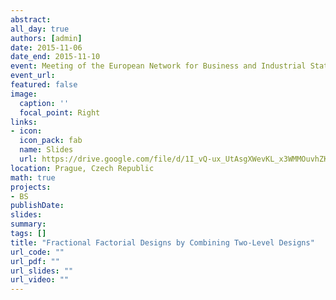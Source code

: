 ```yaml
---
abstract:
all_day: true
authors: [admin]
date: 2015-11-06
date_end: 2015-11-10
event: Meeting of the European Network for Business and Industrial Statistics 2015
event_url: 
featured: false
image:
  caption: ''
  focal_point: Right
links:
- icon: 
  icon_pack: fab
  name: Slides
  url: https://drive.google.com/file/d/1I_vQ-ux_UtAsgXWevKL_x3WMMOuvhZKV/view?usp=sharing
location: Prague, Czech Republic
math: true
projects:
- BS
publishDate: 
slides: 
summary: 
tags: []
title: "Fractional Factorial Designs by Combining Two-Level Designs"
url_code: ""
url_pdf: ""
url_slides: ""
url_video: ""
---
```


